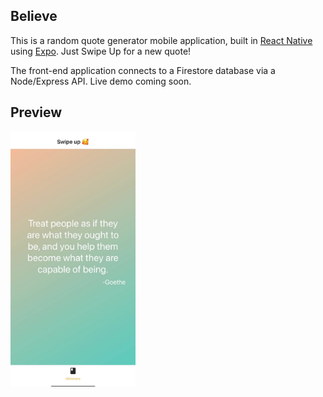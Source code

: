 ## Believe

This is a random quote generator mobile application, built in [React Native](https://reactnative.dev/) using [Expo](https://expo.dev/). Just Swipe Up for a new quote!

The front-end application connects to a Firestore database via a Node/Express API. Live demo coming soon.

## Preview
<img src="./assets/believe.jpeg" alt="quote" width="200"/>